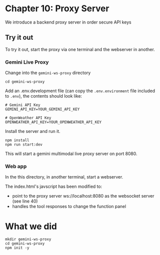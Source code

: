 # Chapter 10: Proxy Server


We introduce a backend proxy server in order secure API keys 


## Try it out

To try it out, start the proxy via one terminal and the webserver in another.

### Gemini Live Proxy

Change into the `gemini-ws-proxy` directory

```
cd gemini-ws-proxy
```

Add an .env.development file (can copy the `.env.environment` file included to `.env`), the contents should look like:

```
# Gemini API Key
GEMINI_API_KEY=YOUR_GEMINI_API_KEY

# OpenWeather API Key
OPENWEATHER_API_KEY=YOUR_OPENWEATHER_API_KEY
```

Install the server and run it.

```
npm install
npm run start:dev
```

This will start a gemini multimodal live proxy server on port 8080.

### Web app

In the this directory, in another terminal, start a webserver.

The index.html's javscript has been modified to:

* point to the proxy server ws://localhost:8080 as the websocket server (see line 40)
* handles the tool responses to change the function panel



# What we did
```
mkdir gemini-ws-proxy
cd gemini-ws-proxy
npm init -y
```

